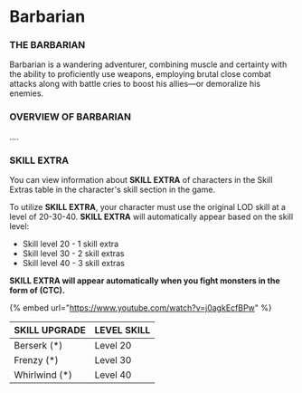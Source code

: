 # Barbarian

### THE BARBARIAN

Barbarian is a wandering adventurer, combining muscle and certainty with the ability to proficiently use weapons, employing brutal close combat attacks along with battle cries to boost his allies—or demoralize his enemies.

### OVERVIEW OF BARBARIAN

....

### SKILL EXTRA

You can view information about **SKILL EXTRA** of characters in the Skill Extras table in the character's skill section in the game.

To utilize **SKILL EXTRA**, your character must use the original LOD skill at a level of 20-30-40. **SKILL EXTRA** will automatically appear based on the skill level: 

* Skill level 20 - 1 skill extra
* Skill level 30 - 2 skill extras
* Skill level 40 - 3 skill extras

**SKILL EXTRA will appear automatically when you fight monsters in the form of (CTC).**

{% embed url="https://www.youtube.com/watch?v=j0agkEcfBPw" %}

| SKILL UPGRADE  | LEVEL SKILL |
| -------------- | ----------- |
| Berserk (\*)   | Level 20    |
| Frenzy (\*)    | Level 30    |
| Whirlwind (\*) | Level 40    |